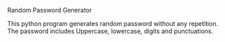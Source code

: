 Random Password Generator

This python program generates random password without any repetition.
The password includes Uppercase, lowercase, digits and punctuations.
